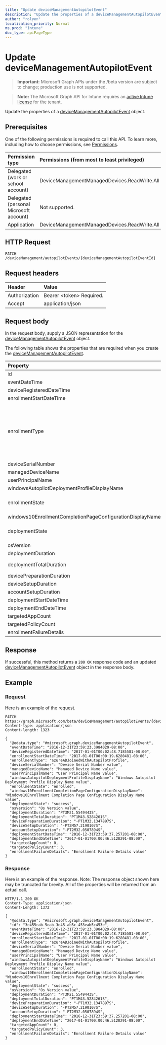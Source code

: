 ```yaml
---
title: "Update deviceManagementAutopilotEvent"
description: "Update the properties of a deviceManagementAutopilotEvent object."
author: "rolyon"
localization_priority: Normal
ms.prod: "Intune"
doc_type: apiPageType
---
```


# Update deviceManagementAutopilotEvent

> **Important:** Microsoft Graph APIs under the /beta version are subject to change; production use is not supported.

> **Note:** The Microsoft Graph API for Intune requires an [active Intune license](https://go.microsoft.com/fwlink/?linkid=839381) for the tenant.

Update the properties of a [deviceManagementAutopilotEvent](../resources/intune-troubleshooting-devicemanagementautopilotevent.md) object.

## Prerequisites
One of the following permissions is required to call this API. To learn more, including how to choose permissions, see [Permissions](/graph/permissions-reference).

|Permission type|Permissions (from most to least privileged)|
|:---|:---|
|Delegated (work or school account)|DeviceManagementManagedDevices.ReadWrite.All|
|Delegated (personal Microsoft account)|Not supported.|
|Application|DeviceManagementManagedDevices.ReadWrite.All|

## HTTP Request
<!-- {
  "blockType": "ignored"
}
-->
``` http
PATCH /deviceManagement/autopilotEvents/{deviceManagementAutopilotEventId}
```

## Request headers
|Header|Value|
|:---|:---|
|Authorization|Bearer &lt;token&gt; Required.|
|Accept|application/json|

## Request body
In the request body, supply a JSON representation for the [deviceManagementAutopilotEvent](../resources/intune-troubleshooting-devicemanagementautopilotevent.md) object.

The following table shows the properties that are required when you create the [deviceManagementAutopilotEvent](../resources/intune-troubleshooting-devicemanagementautopilotevent.md).

|Property|Type|Description|
|:---|:---|:---|
|id|String|UUID for the object|
|eventDateTime|DateTimeOffset|Time when the event occurred .|
|deviceRegisteredDateTime|DateTimeOffset|Device registration date.|
|enrollmentStartDateTime|DateTimeOffset|Device enrollment start date.|
|enrollmentType|[windowsAutopilotEnrollmentType](../resources/intune-troubleshooting-windowsautopilotenrollmenttype.md)|Enrollment type. Possible values are: `unknown`, `azureADJoinedWithAutopilotProfile`, `offlineDomainJoined`, `azureADJoinedUsingDeviceAuthWithAutopilotProfile`, `azureADJoinedUsingDeviceAuthWithoutAutopilotProfile`, `azureADJoinedWithOfflineAutopilotProfile`, `azureADJoinedWithWhiteGlove`, `offlineDomainJoinedWithWhiteGlove`, `offlineDomainJoinedWithOfflineAutopilotProfile`.|
|deviceSerialNumber|String|Device serial number.|
|managedDeviceName|String|Managed device name.|
|userPrincipalName|String|User principal name used to enroll the device.|
|windowsAutopilotDeploymentProfileDisplayName|String|Autopilot profile name.|
|enrollmentState|[enrollmentState](../resources/intune-shared-enrollmentstate.md)|Enrollment state like Enrolled, Failed. Possible values are: `unknown`, `enrolled`, `pendingReset`, `failed`, `notContacted`, `blocked`.|
|windows10EnrollmentCompletionPageConfigurationDisplayName|String|Enrollment Status Page profile name|
|deploymentState|[windowsAutopilotDeploymentState](../resources/intune-troubleshooting-windowsautopilotdeploymentstate.md)|Deployment state like Success, Failure, InProgress, SuccessWithTimeout. Possible values are: `unknown`, `success`, `inProgress`, `failure`, `successWithTimeout`.|
|osVersion|String|Device operating system version.|
|deploymentDuration|Duration|Autopilot deployment duration including enrollment.|
|deploymentTotalDuration|Duration|Total deployment duration from enrollment to Desktop screen.|
|devicePreparationDuration|Duration|Time spent in device enrollment.|
|deviceSetupDuration|Duration|Time spent in device ESP.|
|accountSetupDuration|Duration|Time spent in user ESP.|
|deploymentStartDateTime|DateTimeOffset|Deployment start time.|
|deploymentEndDateTime|DateTimeOffset|Deployment end time.|
|targetedAppCount|Int32|Count of applications targeted.|
|targetedPolicyCount|Int32|Count of policies targeted.|
|enrollmentFailureDetails|String|Enrollment failure details.|



## Response
If successful, this method returns a `200 OK` response code and an updated [deviceManagementAutopilotEvent](../resources/intune-troubleshooting-devicemanagementautopilotevent.md) object in the response body.

## Example

### Request
Here is an example of the request.
``` http
PATCH https://graph.microsoft.com/beta/deviceManagement/autopilotEvents/{deviceManagementAutopilotEventId}
Content-type: application/json
Content-length: 1323

{
  "@odata.type": "#microsoft.graph.deviceManagementAutopilotEvent",
  "eventDateTime": "2016-12-31T23:59:23.3984029-08:00",
  "deviceRegisteredDateTime": "2017-01-01T00:02:48.7185581-08:00",
  "enrollmentStartDateTime": "2017-01-01T00:00:19.6280481-08:00",
  "enrollmentType": "azureADJoinedWithAutopilotProfile",
  "deviceSerialNumber": "Device Serial Number value",
  "managedDeviceName": "Managed Device Name value",
  "userPrincipalName": "User Principal Name value",
  "windowsAutopilotDeploymentProfileDisplayName": "Windows Autopilot Deployment Profile Display Name value",
  "enrollmentState": "enrolled",
  "windows10EnrollmentCompletionPageConfigurationDisplayName": "Windows10Enrollment Completion Page Configuration Display Name value",
  "deploymentState": "success",
  "osVersion": "Os Version value",
  "deploymentDuration": "PT3M21.5549443S",
  "deploymentTotalDuration": "PT1M43.5284261S",
  "devicePreparationDuration": "-PT1M32.1347897S",
  "deviceSetupDuration": "-PT2M57.2190107S",
  "accountSetupDuration": "-PT2M32.0507894S",
  "deploymentStartDateTime": "2016-12-31T23:59:37.257201-08:00",
  "deploymentEndDateTime": "2017-01-01T00:00:46.5128291-08:00",
  "targetedAppCount": 0,
  "targetedPolicyCount": 3,
  "enrollmentFailureDetails": "Enrollment Failure Details value"
}
```

### Response
Here is an example of the response. Note: The response object shown here may be truncated for brevity. All of the properties will be returned from an actual call.
``` http
HTTP/1.1 200 OK
Content-Type: application/json
Content-Length: 1372

{
  "@odata.type": "#microsoft.graph.deviceManagementAutopilotEvent",
  "id": "3e455cab-5cab-3e45-ab5c-453eab5c453e",
  "eventDateTime": "2016-12-31T23:59:23.3984029-08:00",
  "deviceRegisteredDateTime": "2017-01-01T00:02:48.7185581-08:00",
  "enrollmentStartDateTime": "2017-01-01T00:00:19.6280481-08:00",
  "enrollmentType": "azureADJoinedWithAutopilotProfile",
  "deviceSerialNumber": "Device Serial Number value",
  "managedDeviceName": "Managed Device Name value",
  "userPrincipalName": "User Principal Name value",
  "windowsAutopilotDeploymentProfileDisplayName": "Windows Autopilot Deployment Profile Display Name value",
  "enrollmentState": "enrolled",
  "windows10EnrollmentCompletionPageConfigurationDisplayName": "Windows10Enrollment Completion Page Configuration Display Name value",
  "deploymentState": "success",
  "osVersion": "Os Version value",
  "deploymentDuration": "PT3M21.5549443S",
  "deploymentTotalDuration": "PT1M43.5284261S",
  "devicePreparationDuration": "-PT1M32.1347897S",
  "deviceSetupDuration": "-PT2M57.2190107S",
  "accountSetupDuration": "-PT2M32.0507894S",
  "deploymentStartDateTime": "2016-12-31T23:59:37.257201-08:00",
  "deploymentEndDateTime": "2017-01-01T00:00:46.5128291-08:00",
  "targetedAppCount": 0,
  "targetedPolicyCount": 3,
  "enrollmentFailureDetails": "Enrollment Failure Details value"
}
```




